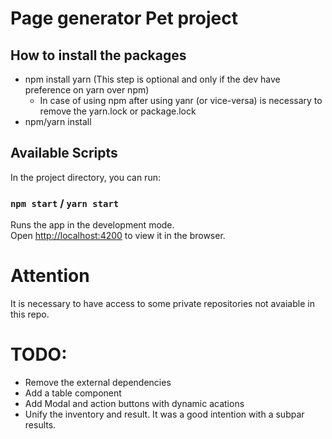 # Page generator Pet project

## How to install the packages

- npm install yarn (This step is optional and only if the dev have preference on yarn over npm)
    - In case of using npm after using yanr (or vice-versa) is necessary to remove the yarn.lock or package.lock
- npm/yarn install


## Available Scripts

In the project directory, you can run:


### `npm start` / `yarn start`

Runs the app in the development mode.\
Open [http://localhost:4200](http://localhost:4200) to view it in the browser.

# Attention

It is necessary to have access to some private repositories not avaiable in this repo.

# TODO:
 - Remove the external dependencies
 - Add a table component
 - Add Modal and action buttons with dynamic acations
 - Unify the inventory and result. It was a good intention with a subpar results.